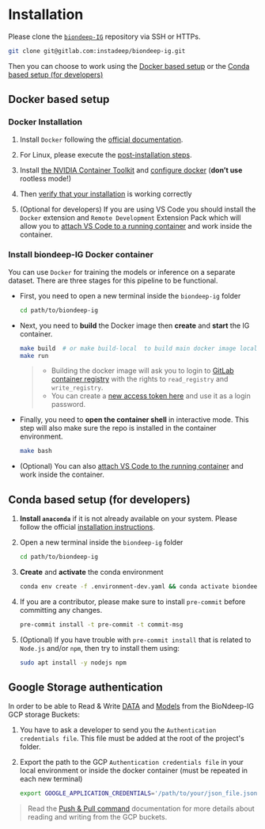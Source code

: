 # Installation

Please clone the [`biondeep-IG`](https://gitlab.com/instadeep/biondeep-ig) repository via SSH or HTTPs.

```bash
git clone git@gitlab.com:instadeep/biondeep-ig.git
```

Then you can choose to work using the [Docker based setup](#docker-based-setup) or the [Conda based setup (for developers)](#conda-based-setup-for-developers)

## Docker based setup

### Docker Installation

1. Install `Docker` following the [official documentation](https://docs.docker.com/engine/install/ubuntu/).

2. For Linux, please execute the
   [post-installation steps](https://docs.docker.com/engine/install/linux-postinstall/).

3. Install [the NVIDIA Container Toolkit](https://docs.nvidia.com/datacenter/cloud-native/container-toolkit/latest/install-guide.html#installing-with-apt) and [configure docker](https://docs.nvidia.com/datacenter/cloud-native/container-toolkit/latest/install-guide.html#configuring-docker) (**don’t use** rootless mode!)

4. Then [verify that your installation](https://docs.nvidia.com/datacenter/cloud-native/container-toolkit/latest/sample-workload.html#running-a-sample-workload-with-docker) is working correctly

5. (Optional for developers) If you are using VS Code you should install the `Docker` extension and `Remote Development` Extension Pack which will allow you to [attach VS Code to a running container](https://code.visualstudio.com/docs/devcontainers/attach-container) and work inside the container.

### Install biondeep-IG Docker container

You can use `Docker` for training the models or inference on a separate dataset. There are three
stages for this pipeline to be functional.

* First, you need to open a new terminal inside the `biondeep-ig` folder

    ```bash
    cd path/to/biondeep-ig
    ```

* Next, you need to __build__ the Docker image then __create__ and __start__ the IG container.

    ```bash
    make build  # or make build-local  to build main docker image locally
    make run
    ```

    >* Building the docker image will ask you to login to [GitLab container registry](https://gitlab.com/instadeep/biondeep-ig/container_registry/) with the rights to `read_registry` and `write_registry`.
    >* You can create a [new access token here](https://gitlab.com/instadeep/biondeep-ig/-/settings/access_tokens) and use it as a login password.

* Finally, you need to __open the container shell__ in interactive mode. This step will also make sure the repo is installed in the container environment.

    ```bash
    make bash
    ```

* (Optional) You can also [attach VS Code to the running container](https://code.visualstudio.com/docs/devcontainers/attach-container) and work inside the container.

## Conda based setup (for developers)

1. __Install `anaconda`__ if it is not already available on your system. Please follow the official
[installation instructions](https://docs.anaconda.com/free/anaconda/install/).

2. Open a new terminal inside the `biondeep-ig` folder

      ```bash
      cd path/to/biondeep-ig
      ```

3. __Create__ and __activate__ the conda environment

      ```bash
      conda env create -f .environment-dev.yaml && conda activate biondeep_ig
      ```

4. If you are a contributor, please make sure to install `pre-commit` before committing any changes.

      ```bash
      pre-commit install -t pre-commit -t commit-msg
      ```

5. (Optional) If you have trouble with `pre-commit install` that is related to `Node.js` and/or `npm`, then try to install them using:

      ```bash
      sudo apt install -y nodejs npm
      ```

## Google Storage authentication

In order to be able to Read & Write [DATA](https://console.cloud.google.com/storage/browser/biondeep-data/IG/data) and [Models](https://console.cloud.google.com/storage/browser/biondeep-data/IG/experiments) from the BioNdeep-IG GCP storage Buckets:

1. You have to ask a developer to send you the `Authentication credentials file`. This file must be added at the root of the project's folder.

2. Export the path to the GCP `Authentication credentials file` in your local environment or inside the docker container (must be repeated in each new terminal)

      ```bash
      export GOOGLE_APPLICATION_CREDENTIALS='/path/to/your/json_file.json'
      ```

>Read the [Push & Pull command](push_pull.md) documentation for more details about reading and writing from the GCP buckets.
